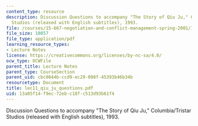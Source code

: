 ```yaml
---
content_type: resource
description: Discussion Questions to accompany "The Story of Qiu Ju," Columbia/Tristar
  Studios (released with English subtitles), 1993.
file: /courses/15-667-negotiation-and-conflict-management-spring-2001/13a05f14f9ec72ebc18fc513d93b61f4_lec11_qiu_ju_questions.pdf
file_size: 10857
file_type: application/pdf
learning_resource_types:
- Lecture Notes
license: https://creativecommons.org/licenses/by-nc-sa/4.0/
ocw_type: OCWFile
parent_title: Lecture Notes
parent_type: CourseSection
parent_uid: cbc0844b-ccd9-ec29-098f-45393b46b34b
resourcetype: Document
title: lec11_qiu_ju_questions.pdf
uid: 13a05f14-f9ec-72eb-c18f-c513d93b61f4
---
```

Discussion Questions to accompany "The Story of Qiu Ju," Columbia/Tristar Studios (released with English subtitles), 1993.
